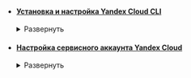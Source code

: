 <!-- # [Установка Yandex Cloud CLI](https://yandex.cloud/en-ru/docs/cli/quickstart#install)
Интерфейс командной строки Yandex Cloud (CLI) — скачиваемое программное обеспечение для управления облачными ресурсами через командную строку.  -->

- #### [Установка и настройка Yandex Cloud CLI](# "Интерфейс командной строки Yandex Cloud (CLI) — скачиваемое ПО для управления облачными ресурсами через командную строку.")


  <details>
  <summary>Развернуть</summary>   

  #### Автоматическая настройка Yandex Cloud CLI

  <details>
  <summary>Развернуть</summary>   

  1. Установка Yandex Cloud CLI  
      - Ничего дополнительно устанавливать не нужно. Установка произошла на этапе сборки Docker image

  2. Настройка профиля Yandex Cloud CLI  

         # Начало настройки профиля
         yc init

         # Продолжение настройки согласно сообщениям командной строки

         # Проверка настроек профиля Yandex Cloud CLI
         yc config list
  </details>

  #### Ручная настройка Yandex Cloud CLI
  Если по каким-то причинам Yandex Cloud CLI не был добавлен в Docker image  
  [Ссылка на инструкцию с официального сайта Yandex Cloud](https://yandex.cloud/ru/docs/cli/operations/install-cli)

  </details>

<!-- # [Настройка сервисного аккаунта Yandex Cloud](https://yandex.cloud/ru/docs/ydb/terraform/credentials)

Сервисный аккаунт необходим для аутентификации и управления ресурсами Yandex Cloud -->

- #### [Настройка сервисного аккаунта Yandex Cloud](# "Сервисный аккаунт необходим для аутентификации и управления ресурсами Yandex Cloud")


  <details>
  <summary>Развернуть</summary>   

  #### Автоматическая настройка сервисного аккаунта Yandex Cloud

  <details>
  <summary>Развернуть</summary>   

  1. Создание файла с данными для аутентификации в Yandex Cloud
        
         # В ~/<имя репозитория>/credentials создать yc_meta.json
         # Для примера использовать ~/<имя репозитория>/credentials/templates/yc_meta_EXAMPLE.json

  2. Запуск Python-скрипта [**yc_service_account_configuration.py**](python-scripts/yc_service_account_configuration.py) для автоматической настройки аккаунта Yandex Cloud

  3. Запуск Python-скрипта [**terraform_init.py**](python-scripts/terraform_init.py) для автоматической установки провайдера для работы с YDB  
        

  </details>

  #### Ручная настройка сервисного аккаунта Yandex Cloud
  Если по каким-то причинам сервисный аккаунт Yandex Cloud не получается настроить с помощью скрипта  
  [Ссылка на инструкцию с официального сайта Yandex Cloud](https://yandex.cloud/ru/docs/ydb/terraform/credentials#bash_1)




